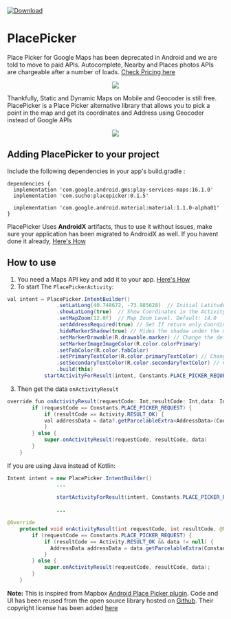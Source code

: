  [ ![Download](https://api.bintray.com/packages/suchox/Android/com.sucho.placepicker/images/download.svg) ](https://bintray.com/suchox/Android/com.sucho.placepicker/_latestVersion)

# PlacePicker
Place Picker for Google Maps has been deprecated in Android and we are told to move to paid APIs. Autocomplete, Nearby and Places photos APIs are chargeable after a number of loads. [Check Pricing here](https://cloud.google.com/maps-platform/pricing/sheet/)

<p align="center"><img src="https://github.com/suchoX/PlacePicker/blob/master/screens/place_picker_deprecated.png"></p>

Thankfully, Static and Dynamic Maps on Mobile and Geocoder is still free. PlacePicker is a Place Picker alternative library that allows you to pick a point in the map and get its coordinates and Address using Geocoder instead of Google APIs

<p align="center"><img src="https://github.com/suchoX/PlacePicker/blob/master/screens/demo.gif"></p>

## Adding PlacePicker to your project

Include the following dependencies in your app's build.gradle :

```
dependencies {
  implementation 'com.google.android.gms:play-services-maps:16.1.0'
  implementation 'com.sucho:placepicker:0.1.5'
  
  implementation 'com.google.android.material:material:1.1.0-alpha01'
}
```
PlacePicker Uses **AndroidX** artifacts, thus to use it without issues, make sure your application has been migrated to AndroidX as well. If you havent done it already, [Here's How](https://developer.android.com/jetpack/androidx/migrate)

## How to use

1. You need a Maps API key and add it to your app. [Here's How](https://developers.google.com/maps/documentation/android-sdk/signup)
2. To start The `PlacePickerActivity`:

``` java
val intent = PlacePicker.IntentBuilder()
                .setLatLong(40.748672, -73.985628)  // Initial Latitude and Longitude the Map will load into
                .showLatLong(true)  // Show Coordinates in the Activity
                .setMapZoom(12.0f)  // Map Zoom Level. Default: 14.0
                .setAddressRequired(true) // Set If return only Coordinates if cannot fetch Address for the coordinates. Default: True
                .hideMarkerShadow(true) // Hides the shadow under the map marker. Default: False
                .setMarkerDrawable(R.drawable.marker) // Change the default Marker Image
                .setMarkerImageImageColor(R.color.colorPrimary)
                .setFabColor(R.color.fabColor)
                .setPrimaryTextColor(R.color.primaryTextColor) // Change text color of Shortened Address
                .setSecondaryTextColor(R.color.secondaryTextColor) // Change text color of full Address
                .build(this)
            startActivityForResult(intent, Constants.PLACE_PICKER_REQUEST)
```
3. Then get the data `onActivityResult`
```java
override fun onActivityResult(requestCode: Int,resultCode: Int,data: Intent?) {
        if (requestCode == Constants.PLACE_PICKER_REQUEST) {
            if (resultCode == Activity.RESULT_OK) {
            val addressData = data?.getParcelableExtra<AddressData>(Constants.ADDRESS_INTENT)
            }
        } else {
            super.onActivityResult(requestCode, resultCode, data)
        }
    }
```


If you are using Java instead of Kotlin:
```java
Intent intent = new PlacePicker.IntentBuilder()
                ...
                
                startActivityForResult(intent, Constants.PLACE_PICKER_REQUEST);
                
                ...

@Override
    protected void onActivityResult(int requestCode, int resultCode, @Nullable Intent data) {
        if (requestCode == Constants.PLACE_PICKER_REQUEST) {
            if (resultCode == Activity.RESULT_OK && data != null) {
              AddressData addressData = data.getParcelableExtra(Constants.ADDRESS_INTENT);
            }
        } else {
            super.onActivityResult(requestCode, resultCode, data);
        }
    }
```


**Note:** This is inspired from Mapbox [Android Place Picker plugin](https://docs.mapbox.com/android/plugins/examples/place-picker/). Code and UI has been reused from the open source library hosted on [Github](https://github.com/mapbox/mapbox-plugins-android). Their copyright license has been added [here](https://github.com/suchoX/PlacePicker/blob/master/LICENSE)
